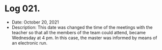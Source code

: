 # Log 021.
- Date: October 20, 2021
- Description: This date was changed the time of the meetings with the teacher so that all the members of the team could attend, became Wednesday at 4 pm. In this case, the master was informed by means of an electronic run. 
